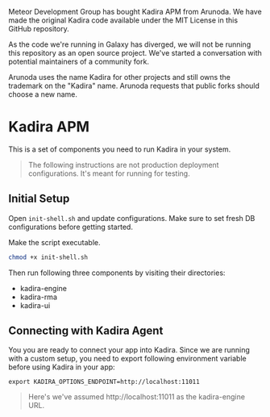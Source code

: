 Meteor Development Group has bought Kadira APM from Arunoda. We have made the original Kadira code available under the MIT License in this GitHub repository.

As the code we're running in Galaxy has diverged, we will not be running this repository as an open source project. We've started a conversation with potential maintainers of a community fork.

Arunoda uses the name Kadira for other projects and still owns the trademark on the "Kadira" name. Arunoda requests that public forks should choose a new name.

# Kadira APM

This is a set of components you need to run Kadira in your system.

> The following instructions are not production deployment configurations. It's meant for running for testing.

## Initial Setup

Open `init-shell.sh` and update configurations.
Make sure to set fresh DB configurations before getting started.

Make the script executable.
```sh
chmod +x init-shell.sh
```

Then run following three components by visiting their directories:

* kadira-engine
* kadira-rma
* kadira-ui

## Connecting with Kadira Agent

You you are ready to connect your app into Kadira. Since we are running with a custom setup, you need to export following environment variable before using Kadira in your app:

```
export KADIRA_OPTIONS_ENDPOINT=http://localhost:11011
```

> Here's we've assumed http://localhost:11011 as the kadira-engine URL.

